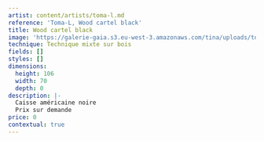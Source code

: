 ```yaml
---
artist: content/artists/toma-l.md
reference: 'Toma-L, Wood cartel black'
title: Wood cartel black
image: 'https://galerie-gaia.s3.eu-west-3.amazonaws.com/tina/uploads/toma-l/galerie-gaia-toma-l-t2014031010_woodcartel-black-105x70cm.jpg'
technique: Technique mixte sur bois
fields: []
styles: []
dimensions:
  height: 106
  width: 70
  depth: 0
description: |-
  Caisse américaine noire  
  Prix sur demande
price: 0
contextual: true
---
```


